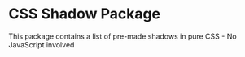 # CSS Shadow Package

This package contains a list of pre-made shadows in pure CSS - No JavaScript involved
